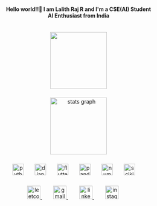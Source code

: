 <h4 align="center">Hello world!!👐 I am Lalith Raj R and I'm a CSE(AI) Student<br>AI Enthusiast from India</h4>
<div align="center"><br>
  <img height="150" src="https://media.giphy.com/media/M9gbBd9nbDrOTu1Mqx/giphy.gif"  />
</div>


###  

<div align="center" style="margin-bottom: 25px;">
  <img src="https://github-readme-stats.vercel.app/api?username=lalithrajr1034&hide_title=false&hide_rank=false&show_icons=true&include_all_commits=true&count_private=true&disable_animations=false&theme=dracula&locale=en&hide_border=false" height="150" alt="stats graph"  />
</div>

###  

<div align="center" style="margin-bottom: 25px;">
  <img src="https://cdn.jsdelivr.net/gh/devicons/devicon/icons/python/python-original.svg" height="30" alt="python logo" style="margin-right:25px; transition: transform 0.3s;" onmouseover="this.style.transform='scale(1.2)'" onmouseout="this.style.transform='scale(1)'" />
  <img src="https://cdn.jsdelivr.net/gh/devicons/devicon/icons/django/django-plain.svg" height="30" alt="django logo" style="margin-right:25px; transition: transform 0.3s;" onmouseover="this.style.transform='scale(1.2)'" onmouseout="this.style.transform='scale(1)'" />
  <img src="https://cdn.jsdelivr.net/gh/devicons/devicon/icons/flutter/flutter-original.svg" height="30" alt="flutter logo" style="margin-right:25px; transition: transform 0.3s;" onmouseover="this.style.transform='scale(1.2)'" onmouseout="this.style.transform='scale(1)'" />
  <img src="https://cdn.jsdelivr.net/gh/devicons/devicon/icons/pandas/pandas-original.svg" height="30" alt="pandas logo" style="margin-right:25px; transition: transform 0.3s;" onmouseover="this.style.transform='scale(1.2)'" onmouseout="this.style.transform='scale(1)'" />
  <img src="https://cdn.jsdelivr.net/gh/devicons/devicon/icons/numpy/numpy-original.svg" height="30" alt="numpy logo" style="margin-right:25px; transition: transform 0.3s;" onmouseover="this.style.transform='scale(1.2)'" onmouseout="this.style.transform='scale(1)'" />
  <img src="https://upload.wikimedia.org/wikipedia/commons/thumb/0/05/Scikit_learn_logo_small.svg/1920px-Scikit_learn_logo_small.svg.png" height="30" alt="scikit-learn logo" style="margin-right:25px; transition: transform 0.3s;" onmouseover="this.style.transform='scale(1.2)'" onmouseout="this.style.transform='scale(1)'" />
</div>

###  

<div align="center" style="margin-bottom: 25px;">
    <a href="https://leetcode.com/u/LALITH_RAJ_R/" target="_blank" style="margin-right:30px; transition: transform 0.3s;" onmouseover="this.style.transform='scale(1.2)'" onmouseout="this.style.transform='scale(1)'">
    <img src="https://img.shields.io/badge/LeetCode-333333?style=for-the-badge&logo=leetcode&logoColor=FFA116" height="35" alt="leetcode logo"  />
  </a>

  
  <a href="mailto:placement1034@gmail.com" target="_blank" style="margin-right:30px; transition: transform 0.3s;" onmouseover="this.style.transform='scale(1.2)'" onmouseout="this.style.transform='scale(1)'">
    <img src="https://img.shields.io/static/v1?message=Gmail&logo=gmail&label=&color=D14836&logoColor=white&labelColor=&style=for-the-badge" height="35" alt="gmail logo"  />
  </a>
  
  <a href="https://www.linkedin.com/in/lalithraj-r-3a8961292" target="_blank" style="margin-right:30px; transition: transform 0.3s;" onmouseover="this.style.transform='scale(1.2)'" onmouseout="this.style.transform='scale(1)'">
    <img src="https://img.shields.io/static/v1?message=LinkedIn&logo=linkedin&label=&color=0077B5&logoColor=white&labelColor=&style=for-the-badge" height="35" alt="linkedin logo"  />
  </a>
  
  <a href="https://www.instagram.com/lalithrajr672" target="_blank" style="margin-right:30px; transition: transform 0.3s;" onmouseover="this.style.transform='scale(1.2)'" onmouseout="this.style.transform='scale(1)'">
    <img src="https://img.shields.io/static/v1?message=Instagram&logo=instagram&label=&color=E4405F&logoColor=white&labelColor=&style=for-the-badge" height="35" alt="instagram logo"  />
  </a>
  
</div>
